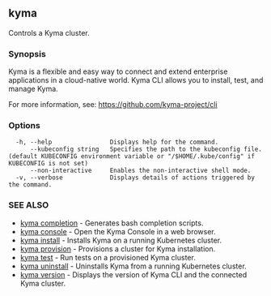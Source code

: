 ## kyma

Controls a Kyma cluster.

### Synopsis

Kyma is a flexible and easy way to connect and extend enterprise applications in a cloud-native world.
Kyma CLI allows you to install, test, and manage Kyma.

For more information, see: https://github.com/kyma-project/cli


### Options

```
  -h, --help                Displays help for the command.
      --kubeconfig string   Specifies the path to the kubeconfig file. (default KUBECONFIG environment variable or "/$HOME/.kube/config" if KUBECONFIG is not set)
      --non-interactive     Enables the non-interactive shell mode.
  -v, --verbose             Displays details of actions triggered by the command.
```

### SEE ALSO

* [kyma completion](kyma_completion.md)	 - Generates bash completion scripts.
* [kyma console](kyma_console.md)	 - Open the Kyma Console in a web browser.
* [kyma install](kyma_install.md)	 - Installs Kyma on a running Kubernetes cluster.
* [kyma provision](kyma_provision.md)	 - Provisions a cluster for Kyma installation.
* [kyma test](kyma_test.md)	 - Run tests on a provisioned Kyma cluster.
* [kyma uninstall](kyma_uninstall.md)	 - Uninstalls Kyma from a running Kubernetes cluster.
* [kyma version](kyma_version.md)	 - Displays the version of Kyma CLI and the connected Kyma cluster.

